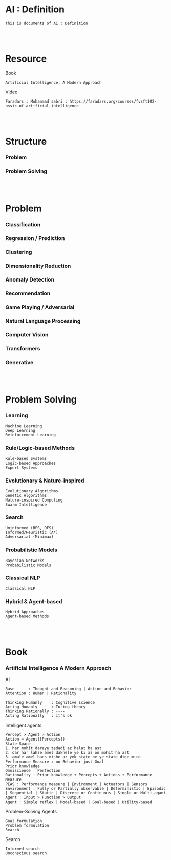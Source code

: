<!--------------------------------------------------------------------------------- Description -->
# AI : Definition
    this is documents of AI : Definition

<!--------------------------------------------------------------------------------- Resource -->
<br><br>

# Resource  
<!-------------------------- Book -->
Book
```
Artificial Intelligence: A Modern Approach
```
<!-------------------------- Video -->
Video
```
Faradars : Mohammad sabri : https://faradars.org/courses/fvsft102-bssic-of-artificial-intelligence
```

<!--------------------------------------------------------------------------------- Structure -->
<br><br>

# Structure
<!-------------------------- Problem -->
### Problem

<!-------------------------- Problem Solving -->
### Problem Solving

<!--------------------------------------------------------------------------------- Problem -->
<br><br>

# Problem
### Classification
### Regression / Prediction
### Clustering
### Dimensionality Reduction
### Anomaly Detection
### Recommendation
### Game Playing / Adversarial
### Natural Language Processing
### Computer Vision
### Transformers
### Generative



<!--------------------------------------------------------------------------------- Problem Solving -->
<br><br>

# Problem Solving
<!-------------------------- Learning -->
### Learning
```
Machine Learning
Deep Learning
Reinforcement Learning
```
<!-------------------------- Rule/Logic-based Methods -->
### Rule/Logic-based Methods
```
Rule-based Systems
Logic-based Approaches
Expert Systems
```
<!-------------------------- Evolutionary & Nature-inspired -->
### Evolutionary & Nature-inspired
```
Evolutionary Algorithms
Genetic Algorithms
Nature-inspired Computing
Swarm Intelligence
```
<!-------------------------- Search -->
### Search
```
Uninformed (BFS, DFS)
Informed/Heuristic (A*)
Adversarial (Minimax)
```
<!-------------------------- Probabilistic Models -->
### Probabilistic Models
```
Bayesian Networks
Probabilistic Models
```
<!-------------------------- Classical NLP -->
### Classical NLP
```
Classical NLP
```
<!-------------------------- Hybrid & Agent-based -->
### Hybrid & Agent-based
```
Hybrid Approaches
Agent-based Methods
```

<!--------------------------------------------------------------------------------- Book -->
<br><br>

# Book
<!-------------------------- Artificial Intelligence A Modern Approach -->
### Artificial Intelligence A Modern Approach

<!------------- AI -->
AI
```
Base      : Thought and Reasoning | Action and Behavior
Attention : Human | Rationality
```
```
Thinking Humanly    : Cognitive science
Acting Humanly      : Turing theory
Thinking Rationally : ----
Acting Rationally   : it's ok
```
<!------------- Intelligent agents -->
Intelligent agents
```
Percept > Agent > Action
Action = Agent([Percepts])
State-Space
1. har mohit daraye tedadi az halat ha ast
2. dar har lahze amel dakhele ye ki az on mohit ha ast
3. amale amel baes mishe az yek state be ye state dige mire
Performance Measure : no-Behavior just Goal 
Prior knowledge
Omniscience | Perfection
Rationality : Prior knowledge + Percepts + Actions + Performance Measure
PEAS : Performance measure | Environment | Actuators | Sensors
Environment : Fully or Partially observable | Deterministic | Episodic | Sequential | Static | Discrete or Continuous | Single or Multi agant 
Agent : Input > Function > Output
Agent : Simple reflex | Model-based | Goal-based | Utility-based
```
<!------------- Problem-Solving Agents -->
Problem-Solving Agents
```
Goal formulation
Problem formulation
Search
```
<!------------- Search -->
Search
```
Informed search
Unconscious search
```